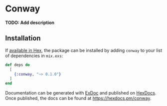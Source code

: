 # Conway

**TODO: Add description**

## Installation

If [available in Hex](https://hex.pm/docs/publish), the package can be installed
by adding `conway` to your list of dependencies in `mix.exs`:

```elixir
def deps do
  [
    {:conway, "~> 0.1.0"}
  ]
end
```

Documentation can be generated with [ExDoc](https://github.com/elixir-lang/ex_doc)
and published on [HexDocs](https://hexdocs.pm). Once published, the docs can
be found at <https://hexdocs.pm/conway>.


